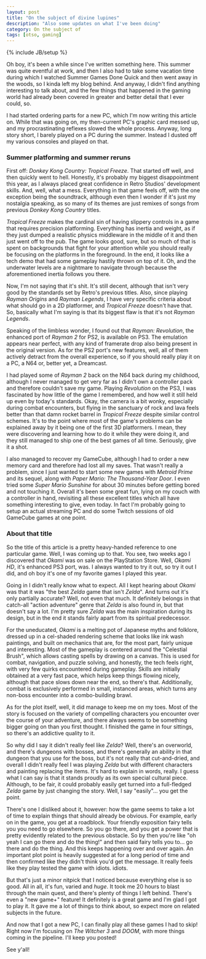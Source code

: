 ```yaml
---
layout: post
title: "On the subject of divine lupines"
description: "Also some updates on what I've been doing"
category: On the subject of
tags: [otso, gaming]
---
```

{% include JB/setup %}

Oh boy, it's been a while since I've written something here. This summer was quite eventful at work, and then I also had to take some vacation time during which I watched Summer Games Done Quick and then went away in the woods, so I kinda left my blog behind. And anyway, I didn't find anything interesting to talk about, and the few things that happened in the gaming world had already been covered in greater and better detail that I ever could, so.

I had started ordering parts for a new PC, which I'm now writing this article on. While that was going on, my then-current PC's graphic card messed up, and my procrastinating reflexes slowed the whole process. Anyway, long story short, I barely played on a PC during the summer. Instead I dusted off my various consoles and played on that.

<!-- more -->

### Summer platforming and summer reruns

First off: _Donkey Kong Country: Tropical Freeze_. That started off well, and then quickly went to hell. Honestly, it's probably my biggest disappointment this year, as I always placed great confidence in Retro Studios' development skills. And, well, what a mess. Everything in that game feels off, with the one exception being the soundtrack, although even then I wonder if it's just my nostalgia speaking, as so many of its themes are just remixes of songs from previous _Donkey Kong Country_ titles.

_Tropical Freeze_ makes the cardinal sin of having slippery controls in a game that requires precision platforming. Everything has inertia and weight, as if they just dumped a realistic physics middleware in the middle of it and then just went off to the pub. The game looks good, sure, but so much of that is spent on backgrounds that fight for your attention while you should really be focusing on the platforms in the foreground. In the end, it looks like a tech demo that had some gameplay hastily thrown on top of it. Oh, and the underwater levels are a nightmare to navigate through because the aforementioned inertia follows you there.

Now, I'm not saying that it's shit. It's still decent, although that isn't very good by the standards set by Retro's previous titles. Also, since playing _Rayman Origins_ and _Rayman Legends_, I have very specific criteria about what should go in a 2D platformer, and _Tropical Freeze_ doesn't have that. So, basically what I'm saying is that its biggest flaw is that it's not _Rayman Legends_.

Speaking of the limbless wonder, I found out that _Rayman: Revolution_, the enhanced port of _Rayman 2_ for PS2, is available on PS3. The emulation appears near perfect, with any kind of framerate drop also being present in the original version. As for the PS2 port's new features, well, all of them actively detract from the overall experience, so if you should really play it on a PC, a N64 or, better yet, a Dreamcast.

I had played some of _Rayman 2_ back on the N64 back during my childhood, although I never managed to get very far as I didn't own a controller pack and therefore couldn't save my game. Playing _Revolution_ on the PS3, I was fascinated by how little of the game I remembered, and how well it still held up even by today's standards. Okay, the camera is a bit wonky, especially during combat encounters, but flying in the sanctuary of rock and lava feels better than that damn rocket barrel in _Tropical Freeze_ despite similar control schemes. It's to the point where most of the game's problems can be explained away by it being one of the first 3D platformers. I mean, they were discovering and learning how to do it while they were doing it, and they still managed to ship one of the best games of all time. Seriously, give it a shot.

I also managed to recover my GameCube, although I had to order a new memory card and therefore had lost all my saves. That wasn't really a problem, since I just wanted to start some new games with _Metroid Prime_ and its sequel, along with _Paper Mario: The Thousand-Year Door_. I even tried some _Super Mario Sunshine_ for about 30 minutes before getting bored and not touching it. Overall it's been some great fun, lying on my couch with a controller in hand, revisiting all these excellent titles which all have something interesting to give, even today. In fact I'm probably going to setup an actual streaming PC and do some Twitch sessions of old GameCube games at one point.

### About that title

So the title of this article is a pretty heavy-handed reference to one particular game. Well, I was coming up to that. You see, two weeks ago I discovered that _Okami_ was on sale on the PlayStation Store. Well, _Okami HD_, it's enhanced PS3 port, was. I always wanted to try it out, so try it out I did, and oh boy it's one of my favorite games I played this year.

Going in I didn't really know what to expect. All I kept hearing about _Okami_ was that it was "the best _Zelda_ game that isn't _Zelda_". And turns out it's only partially accurate? Well, not even that much. It definitely belongs in that catch-all "action adventure" genre that _Zelda_ is also found in, but that doesn't say a lot. I'm pretty sure _Zelda_ was the main inspiration during its design, but in the end it stands fairly apart from its spiritual predecessor.

For the uneducated, _Okami_ is a melting pot of Japanese myths and folklore, dressed up in a cel-shaded rendering scheme that looks like ink wash paintings, and built on mechanics that are, for the most part, fairly unique and interesting. Most of the gameplay is centered around the "Celestial Brush", which allows casting spells by drawing on a canvas. This is used for combat, navigation, and puzzle solving, and honestly, the tech feels right, with very few quirks encountered during gameplay. Skills are initially obtained at a very fast pace, which helps keep things flowing nicely, although that pace slows down near the end, so there's that. Additionally, combat is exclusively performed in small, instanced areas, which turns any non-boss encounter into a combo-building brawl.

As for the plot itself, well, it did manage to keep me on my toes. Most of the story is focused on the variety of compelling characters you encounter over the course of your adventure, and there always seems to be something bigger going on than you first thought. I finished the game in four sittings, so there's an addictive quality to it.

So why did I say it didn't really feel like _Zelda_? Well, there's an overworld, and there's dungeons with bosses, and there's generally an ability in that dungeon that you use for the boss, but it's not really that cut-and-dried, and overall I didn't really feel I was playing _Zelda_ but with different characters and painting replacing the items. It's hard to explain in words, really. I guess what I can say is that it stands proudly as its own special cultural piece. Although, to be fair, it could probably easily get turned into a full-fledged _Zelda_ game by just changing the story. Well, I say "easily"... you get the point.

There's one I disliked about it, however: how the game seems to take a lot of time to explain things that should already be obvious. For example, early on in the game, you get at a roadblock. Your friendly exposition fairy tells you you need to go elsewhere. So you go there, and you get a power that is pretty evidently related to the previous obstacle. So by then you're like "oh yeah I can go there and do the thing!" and then said fairy tells you to... go there and do the thing. And this keeps happening over and over again. An important plot point is heavily suggested at for a long period of time and then confirmed like they didn't think you'd get the message. It really feels like they play tested the game with idiots. idiots.

But that's just a minor nitpick that I noticed because everything else is so good. All in all, it's fun, varied and _huge_. It took me 20 hours to blast through the main quest, and there's plenty of things I left behind. There's even a "new game+" feature! It definitely is a great game and I'm glad I got to play it. It gave me a lot of things to think about, so expect more on related subjects in the future.


And now that I got a new PC, I can finally play all these games I had to skip! Right now I'm focusing on _The Witcher 3_ and _DOOM_, with more things coming in the pipeline. I'll keep you posted!

See y'all!